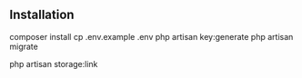 ## Installation

composer install
cp .env.example .env
php artisan key:generate
php artisan migrate
<!-- mkdir storage/framework/{sessions,views,cache} -->
php artisan storage:link
